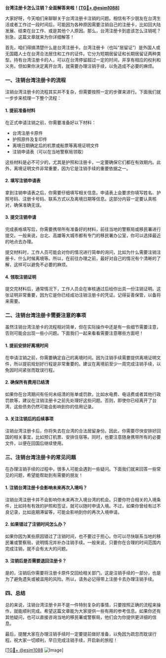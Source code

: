 **台湾注册卡怎么注销？全面解答来啦！[[TG💪+ @esim1088](https://t.me/s/esim1088)]**

大家好呀，今天咱们来聊聊关于台湾注册卡注销的问题。相信有不少朋友在台湾生活或者工作过一段时间后，可能因为各种原因需要注销自己的注册卡，比如回大陆发展、结束在台工作、或是其他个人原因。那么，台湾注册卡到底该怎么注销呢？别急，这篇文章就来为你详细解答！

首先，咱们得搞清楚什么是台湾注册卡。台湾注册卡（也叫“居留证”）是外国人或无国籍人士在台湾合法居住和工作的证件。它分为短期居留证和长期居留证两种类型。持有台湾注册卡的人，可以在台湾停留超过一定的时间，并享有相应的权利和义务。但如果你决定离开台湾，就需要办理注销手续，以免造成不必要的麻烦。

### **一、注销台湾注册卡的流程**

注销台湾注册卡的流程其实并不复杂，但需要按照一定的步骤来进行。下面我们就一步步来梳理一下整个流程：

#### **1. 提前准备材料**
在正式申请注销之前，你需要准备好以下材料：
- 台湾注册卡原件
- 护照原件及复印件
- 离境日期确定后的机票或船票等离境证明文件
- 注销申请表（可以在当地警察局领取）

这些材料是必不可少的，尤其是护照和注册卡，一定要确保它们都在有效期内。此外，离境证明文件非常重要，因为它是注销手续的重要依据之一。

#### **2. 填写注销申请表**
拿到注销申请表之后，你需要仔细填写相关信息。申请表上会要求你填写姓名、护照号码、注册卡号码、联系方式以及离境日期等信息。这部分内容一定要认真核对，确保准确无误。

#### **3. 提交注销申请**
完成表格填写后，你需要携带所有准备好的材料，前往当地的警察局或移民署进行提交。一般来说，台北、高雄等大城市都有专门的移民署办公室，你可以选择最近的地点去办理。

提交材料时，工作人员可能会对你的情况进行简单的询问，比如为什么需要注销注册卡、什么时候离境等。所以，在前往办理之前，最好对自己的情况有个清晰的了解，这样可以避免不必要的麻烦。

#### **4. 领取注销证明**
提交完材料后，通常情况下，工作人员会在审核通过后给你出具一份注销证明。这张证明非常重要，因为它是你已经成功注销注册卡的凭证。记得妥善保管，以备将来需要。

### **二、注销台湾注册卡需要注意的事项**

虽然注销台湾注册卡的流程相对简单，但在实际操作中还是有一些细节需要注意，否则可能会出现一些小问题。下面我们一起来看看需要注意哪些方面吧！

#### **1. 提前安排好离境时间**
在申请注销之前，你需要确定自己的离境时间。因为注销手续需要提供离境证明文件，所以提前规划好行程是非常重要的。建议在离境前至少一周完成注销手续，以免因时间紧张而耽误行程。

#### **2. 确保所有费用已结清**
如果你在台湾期间有任何未结清的账单或罚款，比如水电费、电话费或者其他行政罚款等，建议在注销注册卡之前先处理好这些问题。否则，即使你已经离开了台湾，这些债务仍然可能会影响到你的信用记录。

#### **3. 关注注销后的后续事项**
注销台湾注册卡后，你将失去在台湾的合法居留身份。因此，你需要尽快安排好回国的相关事宜，比如预订机票、安排住宿等。同时，也要注意随身携带所有的必要文件，以便在回国后继续使用。

### **三、注销台湾注册卡的常见问题**

在办理注销手续的过程中，很多人可能会遇到一些疑问。下面我们就来回答一些常见的问题，希望能帮助到有需要的朋友！

#### **1. 注销台湾注册卡会影响未来再次入境吗？**
注销台湾注册卡并不会影响你未来再次入境台湾的机会。只要你符合相关的入境条件，比如持有有效的护照和签证，就可以随时申请入境。不过，如果你曾经有过不良记录，比如逾期滞留等，可能会影响到你的再次入境申请。

#### **2. 如果错过了注销时间怎么办？**
如果你因为某些原因错过了注销时间，也不要过于担心。你可以尽快联系当地的移民署或警察局，说明情况并补办注销手续。一般来说，只要你在合理的时间范围内完成注销，就不会有太大的问题。

#### **3. 注销后是否需要退回注册卡？**
是的，注销后你需要将注册卡原件交回给相关部门。这是注销手续的一部分，也是为了避免遗失或被滥用的风险。所以，请务必记得带上注册卡去办理注销手续。

### **四、总结**

总的来说，注销台湾注册卡并不是一件特别复杂的事情，只要按照正确的流程来操作，就能顺利完成。希望这篇文章能为大家提供一些有用的参考信息。如果你还有其他疑问，也可以直接咨询当地的移民署或警察局，他们会为你提供更详细的信息。

最后，提醒大家在办理注销手续时一定要提前做好准备，以免因为疏忽而耽误行程。祝大家一切顺利，早日完成注销手续，开启新的旅程！

[[TG💪+ @esim1088](https://t.me/s/esim1088) ![Image](https://i.postimg.cc/4NQfJmqS/Snipaste-2025-05-13-00-14-12.png)]